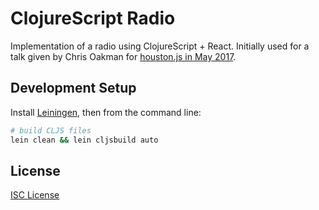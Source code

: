 # ClojureScript Radio

Implementation of a radio using ClojureScript + React. Initially used for a talk
given by Chris Oakman for [houston.js in May 2017].

[houston.js in May 2017]:https://www.meetup.com/houston-js/events/239147082/

## Development Setup

Install [Leiningen], then from the command line:

```sh
# build CLJS files
lein clean && lein cljsbuild auto
```

## License

[ISC License]

[Leiningen]:http://leiningen.org
[ISC License]:LICENSE.md
